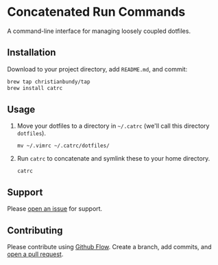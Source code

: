 # Concatenated Run Commands

A command-line interface for managing loosely coupled dotfiles.

## Installation

Download to your project directory, add `README.md`, and commit:

```sh
brew tap christianbundy/tap
brew install catrc
```

## Usage

1. Move your dotfiles to a directory in `~/.catrc` (we'll call this directory `dotfiles`).

    ``` shell
    mv ~/.vimrc ~/.catrc/dotfiles/
    ```
2. Run `catrc` to concatenate and symlink these to your home directory.

    ``` shell
    catrc
    ```

## Support

Please [open an issue](https://github.com/christianbundy/catrc/issues/new) for support.

## Contributing

Please contribute using [Github Flow](https://guides.github.com/introduction/flow/). Create a branch, add commits, and [open a pull request](https://github.com/christianbundy/catrc/compare/).
